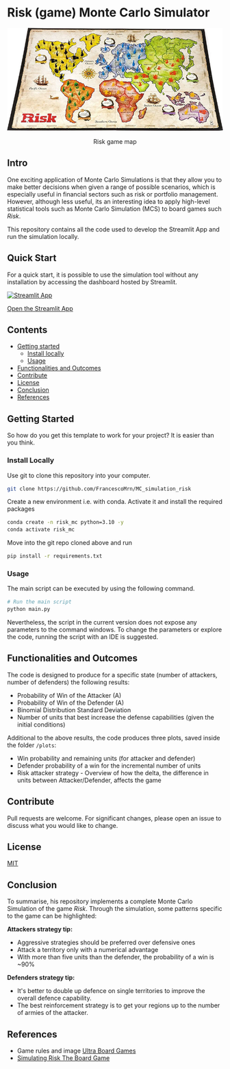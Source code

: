 # Risk (game) Monte Carlo Simulator

![Risk board](images/risk_game.jpg)

<center>Risk game map</center>

## Intro

One exciting application of Monte Carlo Simulations is that they allow you to make better decisions when given a range of possible scenarios, which is especially useful in financial sectors such as risk or portfolio management. However, although less useful, its an interesting idea to apply high-level statistical tools such as Monte Carlo Simulation (MCS) to board games such *Risk*.

This repository contains all the code used to develop the Streamlit App and run the simulation locally.

## Quick Start

For a quick start, it is possible to use the simulation tool without any installation by accessing the dashboard hosted by Streamlit.

[![Streamlit App](https://static.streamlit.io/badges/streamlit_badge_black_white.svg)](https://francescomrn-risk-monte-carlo-simulator-app-lheo12.streamlit.app/) 

[Open the Streamlit App](https://francescomrn-risk-monte-carlo-simulator-app-lheo12.streamlit.app/)

## Contents

*   [Getting started](#getting-started)
    *   [Install locally](#install-locally)
    *   [Usage](#usage)
*   [Functionalities and Outcomes](#functionalities-and-outcomes)
*   [Contribute](#contribute)
*   [License](#license)
*   [Conclusion](#conclusion)
*   [References](#references)

## Getting Started

So how do you get this template to work for your project? It is easier than you think.

### Install Locally

Use git to clone this repository into your computer.

```bash
git clone https://github.com/FrancescoMrn/MC_simulation_risk
```

Create a new environment i.e. with conda. Activate it and install the required packages

```bash
conda create -n risk_mc python=3.10 -y
conda activate risk_mc
```

Move into the git repo cloned above and run

```bash
pip install -r requirements.txt
```

### Usage

The main script can be executed by using the following command.

```bash
# Run the main script
python main.py
```

Nevertheless, the script in the current version does not expose any parameters to the command windows. To change the parameters or explore the code, running the script with an IDE is suggested.

## Functionalities and Outcomes

The code is designed to produce for a specific state (number of attackers, number of defenders) the following results:

- Probability of Win of the Attacker (A)
- Probability of Win of the Defender (A)
- Binomial Distribution Standard Deviation
- Number of units that best increase the defense capabilities (given the initial conditions)

Additional to the above results, the code produces three plots, saved inside the folder ```/plots```:

- Win probability and remaining units (for attacker and defender)
- Defender probability of a win for the incremental number of units
- Risk attacker strategy - Overview of how the delta, the difference in units between Attacker/Defender, affects the game

## Contribute

Pull requests are welcome. For significant changes, please open an issue to discuss what you would like to change.

## License

[MIT](https://choosealicense.com/licenses/mit/)

## Conclusion

To summarise, his repository implements a complete Monte Carlo Simulation of the game *Risk*. Through the simulation, some patterns specific to the game can be highlighted:

**Attackers strategy tip:**

- Aggressive strategies should be preferred over defensive ones
- Attack a territory only with a numerical advantage
- With more than five units than the defender, the probability of a win is ~90%

**Defenders strategy tip:**

- It's better to double up defence on single territories to improve the overall defence capability.
- The best reinforcement strategy is to get your regions up to the number of armies of the attacker.


## References

- Game rules and image [Ultra Board Games](https://www.ultraboardgames.com/risk/game-rules.php)
- [Simulating Risk The Board Game](https://juliangarratt.com/monte-carlo-simulations-simulating-risk-the-board-game/)
